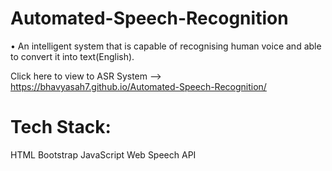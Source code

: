 # Automated-Speech-Recognition
• An intelligent system that is capable of recognising human voice and able to convert it into text(English).

Click here to view to ASR System --> https://bhavyasah7.github.io/Automated-Speech-Recognition/

# Tech Stack:
HTML
Bootstrap
JavaScript
Web Speech API
